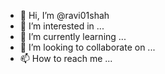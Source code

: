 - 👋 Hi, I’m @ravi01shah
- 👀 I’m interested in ...
- 🌱 I’m currently learning ...
- 💞️ I’m looking to collaborate on ...
- 📫 How to reach me ...

<!---
ravi01shah/ravi01shah is a ✨ special ✨ repository because its `README.md` (this file) appears on your GitHub profile.
You can click the Preview link to take a look at your changes.
--->
